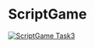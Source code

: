 # ScriptGame

[![ScriptGame Task3](https://img.youtube.com/vi/qhPf9Zrvgls/0.jpg)](https://www.youtube.com/watch?v=qhPf9Zrvgls)
```[_{{{CITATION{{{_2{How to Embed a YouTube Video in GitHub ReadMe Markdown](https://ardalis.com/how-to-embed-youtube-video-in-github-readme-markdown/)
